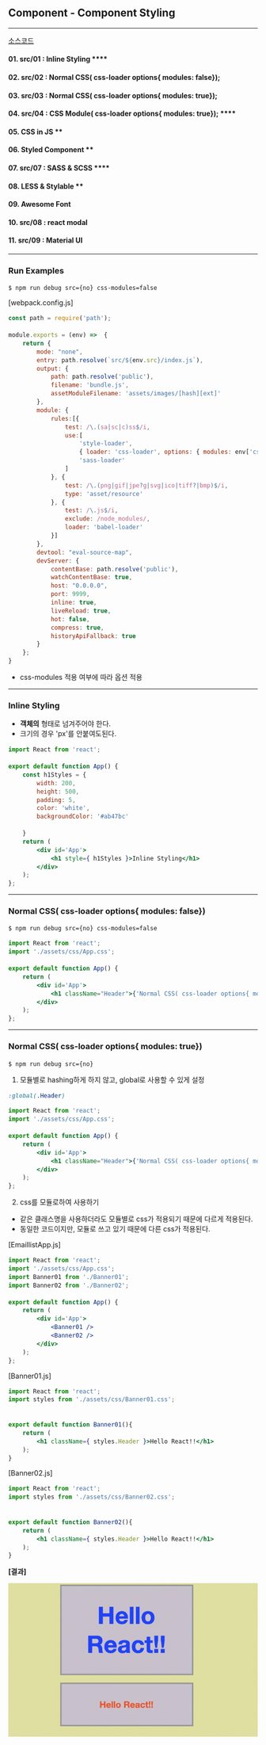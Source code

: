 ## Component - Component Styling

---
[소스코드](https://github.com/dntjd7701/react-practice/tree/main/component/ex02)

#### 01. src/01 : Inline Styling ****
#### 02. src/02 : Normal CSS( css-loader options{ modules: false});
#### 03. src/03 : Normal CSS( css-loader options{ modules: true});

#### 04. src/04 : CSS Module( css-loader options{ modules: true}); ****
#### 05. CSS in JS **
#### 06. Styled Component **
#### 07. src/07 : SASS & SCSS ****
#### 08. LESS & Stylable **
#### 09. Awesome Font
#### 10. src/08 : react modal
#### 11. src/09 : Material UI

---
### Run Examples

```bahs
$ npm run debug src={no} css-modules=false
``` 
[webpack.config.js]
```jsx
const path = require('path');

module.exports = (env) =>  {
    return {
        mode: "none",
        entry: path.resolve(`src/${env.src}/index.js`),
        output: {
            path: path.resolve('public'),
            filename: 'bundle.js',
            assetModuleFilename: 'assets/images/[hash][ext]'
        },
        module: {
            rules:[{
                test: /\.(sa|sc|c)ss$/i,
                use:[
                    'style-loader', 
                    { loader: 'css-loader', options: { modules: env['css-modules'] !== 'false' } }, 
                    'sass-loader'
                ]
            }, {
                test: /\.(png|gif|jpe?g|svg|ico|tiff?|bmp)$/i,
                type: 'asset/resource'
            }, {
                test: /\.js$/i,
                exclude: /node_modules/,
                loader: 'babel-loader'
            }]
        },
        devtool: "eval-source-map",
        devServer: {
            contentBase: path.resolve('public'),
            watchContentBase: true,
            host: "0.0.0.0",
            port: 9999,
            inline: true,
            liveReload: true,
            hot: false,
            compress: true,
            historyApiFallback: true
        }
    };
}

```

- css-modules 적용 여부에 따라 옵션 적용 

---

### Inline Styling

- **객체의** 형태로 넘겨주어야 한다. 
- 크기의 경우 'px'를 안붙여도된다.

```jsx
import React from 'react';

export default function App() {
    const h1Styles = {
        width: 200,
        height: 500, 
        padding: 5,
        color: 'white',
        backgroundColor: '#ab47bc'

    }
    return (
        <div id='App'>
            <h1 style={ h1Styles }>Inline Styling</h1>
        </div> 
    );
};  
```
---
###  Normal CSS( css-loader options{ modules: false})

```bahs
$ npm run debug src={no} css-modules=false
``` 

```jsx
import React from 'react';
import './assets/css/App.css';

export default function App() {
    return (
        <div id='App'>
            <h1 className="Header">{'Normal CSS( css-loader options{ modules: false})'}</h1>
        </div> 
    );
};  
```

---
### Normal CSS( css-loader options{ modules: true})

```bahs
$ npm run debug src={no} 
``` 

1. 모듈별로 hashing하게 하지 않고, global로 사용할 수 있게 설정
```css
:global(.Header)
```
```jsx
import React from 'react';
import './assets/css/App.css';

export default function App() {
    return (
        <div id='App'>
            <h1 className="Header">{'Normal CSS( css-loader options{ modules: false})'}</h1>
        </div> 
    );
};  
```

2. css를 모듈로하여 사용하기
 + 같은 클래스명을 사용하더라도 모듈별로 css가 적용되기 때문에 다르게 적용된다. 
 + 동일한 코드이지만, 모듈로 쓰고 있기 때문에 다른 css가 적용된다.
 
[EmaillistApp.js]
```jsx
import React from 'react';
import './assets/css/App.css';
import Banner01 from './Banner01';
import Banner02 from './Banner02';

export default function App() {
    return (
        <div id='App'>
            <Banner01 />
            <Banner02 />
        </div> 
    );
};  
```
[Banner01.js]
```jsx
import React from 'react';
import styles from './assets/css/Banner01.css';


export default function Banner01(){
    return (
        <h1 className={ styles.Header }>Hello React!!</h1>
    );
}
```

[Banner02.js]
```jsx
import React from 'react';
import styles from './assets/css/Banner02.css';


export default function Banner02(){
    return (
        <h1 className={ styles.Header }>Hello React!!</h1>
    );
}
```


**[결과]**


<img src='./img/result01.png'>
